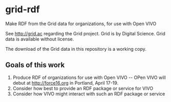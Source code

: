 # grid-rdf
Make RDF from the Grid data for organizations, for use with Open VIVO

See http://grid.ac regarding the Grid project.  Grid is by Digital Science.  Grid data is available without license.

The download of the Grid data in this repository is a working copy.

## Goals of this work

1. Produce RDF of organizations for use with Open VIVO -- OPen VIVO will debut at http://force16.org in Portland, April 17-19.
1. Consider how best to provide an RDF package or service for VIVO
1. Consider how VIVO might interact with such an RDF package or service
